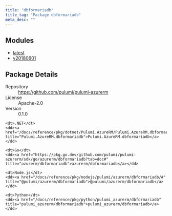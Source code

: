 ```yaml
---
title: "dbformariadb"
title_tag: "Package dbformariadb"
meta_desc: ""
---
```


<!-- WARNING: this file was generated by Pulumi Docs Generator. -->
<!-- Do not edit by hand unless you're certain you know what you are doing! -->



<h2 id="modules">Modules</h2>
<ul class="api">
    <li><a href="latest/" title="latest"><span class="symbol module"></span>latest</a></li>
    <li><a href="v20180601/" title="v20180601"><span class="symbol module"></span>v20180601</a></li>
</ul>

<h2 id="package-details">Package Details</h2>
<dl class="package-details">
	<dt>Repository</dt>
	<dd><a href="https://github.com/pulumi/pulumi-azurerm">https://github.com/pulumi/pulumi-azurerm</a></dd>
	<dt>License</dt>
	<dd>Apache-2.0</dd>
	<dt>Version</dt>
	<dd>0.1.0</dd>
</dl>



<dl class="tabular">

    <dt>.NET</dt>
    <dd><a href="/docs/reference/pkg/dotnet/Pulumi.AzureRM/Pulumi.AzureRM.dbformariadb.html" title="Pulumi.AzureRM.dbformariadb">Pulumi.AzureRM.dbformariadb</a></dd>

    <dt>Go</dt>
    <dd><a href="https://pkg.go.dev/github.com/pulumi/pulumi-azurerm/sdk/go/azurerm/dbformariadb?tab=doc#" title="azurerm/dbformariadb">azurerm/dbformariadb</a></dd>

    <dt>Node.js</dt>
    <dd><a href="/docs/reference/pkg/nodejs/pulumi/azurerm/dbformariadb/#" title="@pulumi/azurerm/dbformariadb">@pulumi/azurerm/dbformariadb</a></dd>

    <dt>Python</dt>
    <dd><a href="/docs/reference/pkg/python/pulumi_azurerm/dbformariadb" title="pulumi_azurerm/dbformariadb">pulumi_azurerm/dbformariadb</a></dd>

</dl>

